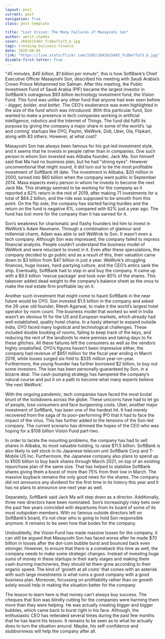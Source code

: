 ```yaml
---
layout: post
current: post
navigation: True
class: post-template

title: "Lost Vision: The Many Failures of Masayoshi Son"
author: amrit.chadha
cover: 2842615403_fcdbe7fa73_b.jpg
tags: trending business-finance
date: 2020-08-04
link: "https://live.staticflickr.com/3105/2842615403_fcdbe7fa73_b.jpg"
disable-first-letter: True
---
```

"*45 minutes, $45 billion, $1 billion per minute*", this is how SoftBank’s Chief Executive Officer Masayoshi Son, described his meeting with Saudi Arabia’s Crown Prince Mohammed bin Salman. After this meeting, the Public Investment Fund of Saudi Arabia (PIF) became the largest investor in SoftBank’s outrageous $93 billion technology investment fund, the Vision Fund. This fund was unlike any other fund that anyone had ever seen before - *bigger, bolder, and better*. The CEO’s exuberance was even highlighted in the size of the fund which was introduced. With this particular fund, Son wanted to make a presence in tech companies working in artificial intelligence, robotics and the Internet of Things. The fund did fulfil its purpose by giving the company a major share in some of the world’s ‘up and coming’ startups like OYO, Paytm, WeWork, Didi, Uber, Ola, Flipkart, along with 83 others. However, at what cost?

Masayoshi Son has always been famous for his gut-led investment style, and it seems that he invests in people rather than in companies. One such person in whom Son invested was Alibaba founder, Jack Ma. Son himself said that Ma had no business plan, but he had "strong eyes". However unconventional that might sound, it did turn out to be the most profitable investment of SoftBank till date. The investment in Alibaba, $20 million in 2000, turned into $60 billion when the company went public in September 2014. Masa expects every person in whom he invests to become the next Jack Ma. This strategy seemed to be working for the company as it reported a 62% return in the mid of 2019, after making 71 investments for a total of $64.2 billion, and the ride was supposed to be smooth from this point. On the flip side, the company has started facing hurdles and the return on the fund is negative 6%, compared with 62% just a year ago. The fund has lost more for the company than it has earned for it.

Son’s weakness for charismatic and flashy founders led him to invest in WeWork’s Adam Neumann. Through a combination of glamour and millennial charm, Adam was able to sell WeWrok to Son. It wasn’t even a tech company. Although Son was impressed, the company failed to impress financial analysts. People couldn’t understand the business model of WeWork and were reluctant to invest in it. Even after these speculations, the company decided to go public and as a result of this, their valuation came down to $3 billion from $47 billion in just a year. WeWork’s struggling finances, huge losses, hard-partying culture, and the CEO’s antics sank the ship. Eventually, SoftBank had to step in and buy the company. It came up with a $9.5 billion ‘rescue package’ and took over 80% of the shares. This takeover added dead weight to the company’s balance sheet as the onus to make the real estate firm profitable lay on it.

Another such investment that might come to haunt SoftBank in the near future would be OYO. Son invested $1.5 billion in the company and asked the 26-year old founder, Ritesh Agarwal, to make it the world’s largest hotel operator by room count. The business model that worked so well in India wasn’t an obvious fit for the US and European markets, which already had well established, quality hotel chains. In a hasty attempt to expand outside India, OYO faced many logistical and technological challenges. These included double booking of rooms, failing to keep track of the keys, and reducing the rent of the landlords to mere pennies and taking days to fix these glitches. All these failures left the consumers as well as the vendors highly unsatisfied. OYO’s figures haven’t been impressive either, the company had revenue of $951 million for the fiscal year ending in March 2019, while losses surged six-fold to $335 million year-on-year. Furthermore, the young founder has further borrowed $2 billion, to buy out some investors. The loan has been personally guaranteed by Son, in a bizarre deal. The cash-pumping strategy has hampered the company’s natural course and put it on a path to become what many experts believe ‘the next WeWork’.

With the ongoing pandemic, tech companies have faced the most brutal brunt of the lockdowns across the globe. These unicorns have had to let go of people, lose consumers and face burgeoning costs. Uber, another major investment of SoftBank, has been one of the hardest hit. It had merely recovered from the saga of its poor-performing IPO that it had to face the impact of the virus. This has further added to the tensions of the Son-led company. The current scenario has dimmed the hopes of the CEO who was hoping for a $108 billion Vision Fund part-two.

In order to tackle the mounting problems, the company has had to sell shares in Alibaba, its most valuable holding, to raise $11.5 billion. SoftBank is also likely to sell stock in its Japanese telecom unit SoftBank Corp and T-Mobile US Inc. Furthermore, the Japanese company also plans to spend up to ¥500 billion to buy back shares through March 2021, on top of an existing repurchase plan of the same size. That has helped to stabilise SoftBank shares giving them a boost of more than 75% from their low in March. The massive buyback remains the only good news for the shares. The company did not announce any dividend for the first time in its history this year and it has no plans to announce one next year as well.

Separately, SoftBank said Jack Ma will step down as a director. Additionally, three new directors have been nominated. Son’s increasingly risky bets over the past few years coincided with departures from its board of some of its most outspoken members. With no famous outside directors left on SoftBank’s board, it’s not clear who is going to hold Son responsible anymore. It remains to be seen how that bodes for the company.

Undoubtedly, the Vision Fund has made massive losses for the company, it can still be argued that Masayoshi Son has faced worse after he made $70 billion in losses after the dot-com bubble burst and bounced back even stronger. However, to ensure that there is a comeback this time as well, the company needs to make some strategic changes. Instead of investing huge sums of money in these startups in their early stages and making them cash-burning machineries, they should let them grow according to their organic speed. The kind of ‘growth at all costs’ that comes with an asterisk with such large investments is what ruins a good company with a good business plan. Moreover, focussing on profitability rather than on growth solely would help in making the situation better for the company.

The lesson to learn here is that money can’t always buy success. The cheques that Son was blindly cutting for the companies were harming them more than they were helping. He was actually creating bigger and bigger bubbles, which came back to burst right in his face. Although, the enthusiastic CEO has reiterated several times during the past few months that he has learnt his lesson. It remains to be seen as to what he actually does to turn the situation around. Maybe, his self-confidence and stubbornness will help the company after all.
